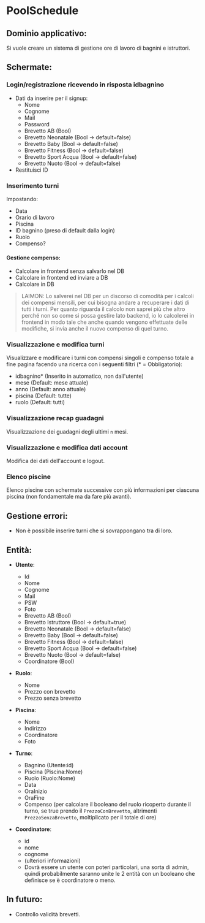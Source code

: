 # PoolSchedule

## Dominio applicativo:
Si vuole creare un sistema di gestione ore di lavoro di bagnini e istruttori.

## Schermate:

### Login/registrazione ricevendo in risposta idbagnino
- Dati da inserire per il signup:
    - Nome
    - Cognome
    - Mail
    - Password
    - Brevetto AB (Bool)
    - Brevetto Neonatale (Bool → default=false)
    - Brevetto Baby (Bool → default=false)
    - Brevetto Fitness (Bool → default=false)
    - Brevetto Sport Acqua (Bool → default=false)
    - Brevetto Nuoto (Bool → default=false)
- Restituisci ID

### Inserimento turni
Impostando:
- Data
- Orario di lavoro
- Piscina
- ID bagnino (preso di default dalla login)
- Ruolo
- Compenso?

#### Gestione compenso:
- Calcolare in frontend senza salvarlo nel DB
- Calcolare in frontend ed inviare a DB
- Calcolare in DB

> LAIMON: Lo salverei nel DB per un discorso di comodità per i calcoli dei compensi mensili, per cui bisogna andare a recuperare i dati di tutti i turni. Per quanto riguarda il calcolo non saprei più che altro perché non so come si possa gestire lato backend, io lo calcolerei in frontend in modo tale che anche quando vengono effettuate delle modifiche, si invia anche il nuovo compenso di quel turno.

### Visualizzazione e modifica turni
Visualizzare e modificare i turni con compensi singoli e compenso totale a fine pagina facendo una ricerca con i seguenti filtri (* = Obbligatorio):
- idbagnino* (Inserito in automatico, non dall'utente)
- mese (Default: mese attuale)
- anno (Default: anno attuale)
- piscina (Default: tutte)
- ruolo (Default: tutti)

### Visualizzazione recap guadagni
Visualizzazione dei guadagni degli ultimi `n` mesi.

### Visualizzazione e modifica dati account
Modifica dei dati dell'account e logout.

### Elenco piscine
Elenco piscine con schermate successive con più informazioni per ciascuna piscina (non fondamentale ma da fare più avanti).

## Gestione errori:
- Non è possibile inserire turni che si sovrappongano tra di loro.

## Entità:

- **Utente**:
    - Id
    - Nome
    - Cognome
    - Mail
    - PSW
    - Foto
    - Brevetto AB (Bool)
    - Brevetto Istruttore (Bool → default=true)
    - Brevetto Neonatale (Bool → default=false)
    - Brevetto Baby (Bool → default=false)
    - Brevetto Fitness (Bool → default=false)
    - Brevetto Sport Acqua (Bool → default=false)
    - Brevetto Nuoto (Bool → default=false)
    - Coordinatore (Bool)

- **Ruolo**:
    - Nome
    - Prezzo con brevetto
    - Prezzo senza brevetto

- **Piscina**:
    - Nome
    - Indirizzo
    - Coordinatore
    - Foto

- **Turno**:
    - Bagnino (Utente:id)
    - Piscina (Piscina:Nome)
    - Ruolo (Ruolo:Nome)
    - Data
    - OraInizio
    - OraFine
    - Compenso (per calcolare il booleano del ruolo ricoperto durante il turno, se true prendo il `PrezzoConBrevetto`, altrimenti `PrezzoSenzaBrevetto`, moltiplicato per il totale di ore)

- **Coordinatore**:
    - id
    - nome
    - cognome
    - (ulteriori informazioni)
    - Dovrà essere un utente con poteri particolari, una sorta di admin, quindi probabilmente saranno unite le 2 entità con un booleano che definisce se è coordinatore o meno.

## In futuro:
- Controllo validità brevetti.

